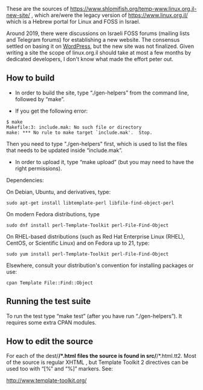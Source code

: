 These are the sources of https://www.shlomifish.org/temp-www.linux.org.il-new-site/ ,
which are/were the legacy version of https://www.linux.org.il/ which is a Hebrew
portal for Linux and FOSS in Israel.

Around 2019, there were discussions on Israeli FOSS forums (mailing lists and Telegram
forums) for establishing a new website. The consensus settled on basing it on
[WordPress](https://en.wikipedia.org/wiki/WordPress), but the new site
was not finalized. Given writing a site the scope of linux.org.il should take at
most a few months by dedicated developers, I don't know what made the effort
peter out.

<h2>How to build</h2>

- In order to build the site, type “./gen-helpers” from the command line,
followed by “make”.

- If you get the following error:

```text
$ make
Makefile:3: include.mak: No such file or directory
make: *** No rule to make target `include.mak'.  Stop.
```

Then you need to type "./gen-helpers" first, which is used to list the
files that needs to be updated inside “include.mak”.

- In order to upload it, type “make upload” (but you may need to have
the right permissions).

Dependencies:

On Debian, Ubuntu, and derivatives, type:

    sudo apt-get install libtemplate-perl libfile-find-object-perl

On modern Fedora distributions, type

    sudo dnf install perl-Template-Toolkit perl-File-Find-Object

On RHEL-based distributions (such as Red Hat Enterprise Linux (RHEL), CentOS,
or Scientific Linux) and on Fedora up to 21, type:

    sudo yum install perl-Template-Toolkit perl-File-Find-Object

Elsewhere, consult your distribution's convention for installing packages
or use:

    cpan Template File::Find::Object

<h2>Running the test suite</h2>

To run the test type “make test” (after you have run “./gen-helpers”).
It requires some extra CPAN modules.

<h2>How to edit the source</h2>

For each of the dest/**/*.html files the source is found in src/**/*.html.tt2.
Most of the source is regular XHTML , but Template Toolkit 2 directives can
be used too with “[%” and “%]” markers. See:

<a href="http://www.template-toolkit.org/">http://www.template-toolkit.org/</a>


